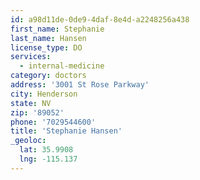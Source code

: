 ```yaml
---
id: a98d11de-0de9-4daf-8e4d-a2248256a438
first_name: Stephanie
last_name: Hansen
license_type: DO
services:
  - internal-medicine
category: doctors
address: '3001 St Rose Parkway'
city: Henderson
state: NV
zip: '89052'
phone: '7029544600'
title: 'Stephanie Hansen'
_geoloc:
  lat: 35.9908
  lng: -115.137
---
```

